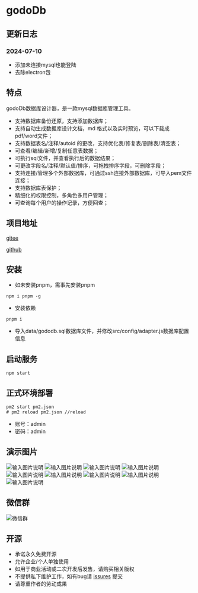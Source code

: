 
# godoDb

## 更新日志
### 2024-07-10
- 添加未连接mysql也能登陆
- 去除electron包

## 特点
godoDb数据库设计器，是一款mysql数据库管理工具。

- 支持数据库备份还原，支持添加数据库；
- 支持自动生成数据库设计文档，md 格式以及实时预览，可以下载成 pdf/word文件；
- 支持数据表名/注释/autoid 的更改，支持优化表/修复表/删除表/清空表；
- 可查看/编辑/新增/复制任意表数据；
- 可执行sql文件，并查看执行后的数据结果；
- 可更改字段名/注释/默认值/排序，可拖拽排序字段，可删除字段；
- 支持连接/管理多个外部数据库，可通过ssh连接外部数据库，可导入pem文件连接；
- 支持数据库表保护；
- 精细化的权限控制，多角色多用户管理；
- 可查询每个用户的操作记录，方便回查；

## 项目地址
[gitee](https://gitee.com/ruitao_admin/gododb)

[github](https://github.com/phpk/gododb)

## 安装
- 如未安装pnpm，需事先安装pnpm
```
npm i pnpm -g

```
- 安装依赖
```
pnpm i

```
- 导入data/gododb.sql数据库文件，并修改src/config/adapter.js数据库配置信息

## 启动服务

```
npm start
```

## 正式环境部署

```
pm2 start pm2.json
# pm2 reload pm2.json //reload
```
- 账号：admin
- 密码：admin 

## 演示图片

![输入图片说明](docs/1.jpg)
![输入图片说明](docs/2.jpg)
![输入图片说明](docs/3.jpg)
![输入图片说明](docs/4.jpg)
![输入图片说明](docs/5.jpg)
![输入图片说明](docs/6.jpg)
![输入图片说明](docs/7.jpg)
![输入图片说明](docs/8.jpg)
![输入图片说明](docs/9.jpg)






## 微信群
![微信群](https://gitee.com/ruitao_admin/gdoa/raw/master/docs/wx.png)

## 开源

- 承诺永久免费开源
- 允许企业/个人单独使用
- 如用于商业活动或二次开发后发售，请购买相关版权
- 不提供私下维护工作，如有bug请 [issures](https://gitee.com/ruitao_admin/gododbs) 提交
- 请尊重作者的劳动成果
